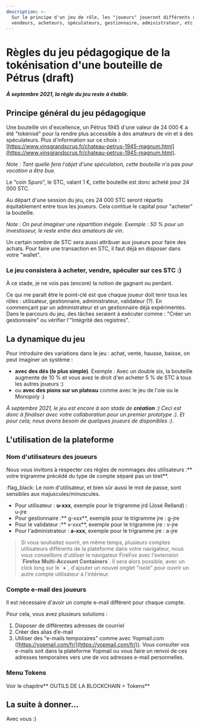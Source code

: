 ```yaml
---
description: >-
  Sur le principe d'un jeu de rôle, les "joueurs" joueront différents rôles :
  vendeurs, acheteurs, spéculateurs, gestionnaire, administrateur, etc.
---
```


# Règles du jeu pédagogique de la tokénisation d'une bouteille de Pétrus (draft)

_**À septembre 2021, la règle du jeu reste à établir.**_

## Principe général du jeu pédagogique

Une bouteille vin d'excellence, un Pétrus 1945 d'une valeur de 24 000 € a été "tokénisé" pour la rendre plus accessible à des amateurs de vin et à des spéculateurs. Plus d'information sur ce choix : [https://www.vinsgrandscrus.fr/chateau-petrus-1945-magnum.html](https://www.vinsgrandscrus.fr/chateau-petrus-1945-magnum.html).

_Note : Tant quelle fera l'objet d'une spéculation, cette bouteille n'a pas pour vocation a être bue._

Le "coin Spuro", le STC, valant 1 €, cette bouteille est donc acheté pour 24 000 STC.

Au départ d'une session du jeu, ces 24 000 STC seront répartis équitablement entre tous les joueurs. Cela contitue le capital pour "acheter" la bouteille.&#x20;

_Note : On peut imaginer une répartition inégale. Exemple : 50 % pour un investisseur, le reste entre des amateurs de vin._

Un certain nombre de STC sera aussi attribuer aux joueurs pour faire des achats. Pour faire une transaction en STC, il faut déjà en disposer dans votre "wallet".

### Le jeu consistera à acheter, vendre, spéculer sur ces STC :)

À ce stade, je ne vois pas (encore) la notion de gagnant ou perdant.&#x20;

Ce qui me paraît être le point-clé est que chaque joueur doit tenir tous les rôles : utilisateur, gestionnaire, administrateur, validateur (?). En commençant par un administrateur et un gestionnaire déjà expérimentés. Dans le parcours du jeu, des tâches seraient à exécuter comme : "Créer un gestionnaire" ou vérifier l'"Intégrité des registres".

## La dynamique du jeu

&#x20;Pour introduire des variations dans le jeu : achat, vente, hausse, baisse, on peut imaginer un système :

* **avec des dés (le plus simple)**. Exemple : Avec un double six, la bouteille augmente de 10 % et vous avez le droit d'en acheter 5 % de STC à tous les autres joueurs :)
* ou **avec des pions sur un plateau** comme avec le jeu de l'oie ou le Monopoly :)

_À septembre 2021, le jeu est encore à son stade de **création** :) Ceci est donc à finaliser avec votre collaboration pour un premier prototype :). Et pour cela, nous avons besoin de quelques joueurs de disponibles :)._

## L'utilisation de la plateforme&#x20;

### Nom d'utilisateurs des joueurs

Nous vous invitons à respecter ces règles de nommages des utilisateurs :** votre trigramme précédé du type de compte séparé pas un tiret**.

:flag\_black: Le nom d'utilisateur, et bien sûr aussi le mot de passe, sont sensibles aux majuscules/minuscules.

* Pour utilisateur : **u-xxx**, exemple pour le trigramme jrd (José Relland) : u-jre
* Pour gestionnaire :** g-xxx**, exemple pour le trigramme jre : g-jre
* Pour le validateur :** v-xxx**, exemple pour le trigramme jre : v-jre
* Pour l'administrateur : **a-xxx**, exemple pour le trigramme jre : a-jre

> Si vous souhaitez ouvrir, en même temps, plusieurs comptes utilisateurs différents de la plateforme dans votre navigateur, nous vous conseillons d'utiliser le navigateur FireFox avec l'extension \`**Firefox Multi-Account Containers**\`. Il sera alors possible, avec un click long sur le \`**+**\`, d'ajouter un nouvel onglet "isolé"  pour ouvrir un autre compte utilisateur à l'intérieur.

>

### Compte e-mail des joueurs

Il est nécessaire d'avoir un compte e-mail différent pour chaque compte.

Pour cela, vous avez plusieurs solutions :

1. Disposer de différentes adresses de courriel
2. Créer des alias d’e-mail
3. Utiliser des "e-mails temporaires" comme avec Yopmail.com ([https://yopmail.com/fr/](https://yopmail.com/fr/)). Vous consulter vos e-mails soit dans la plateforme Yopmail ou vous faire un renvoi de ces adresses temporaires vers une de vos adresses e-mail personnelles.

### Menu Tokens

Voir le chapitre** OUTILS DE LA BLOCKCHAIN > Tokens**

## **La suite à donner...**

Avec vous :)



